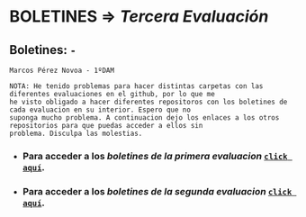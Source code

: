 # BOLETINES => _Tercera Evaluación_
## Boletines: `` - ``

`Marcos Pérez Novoa - 1ºDAM`

```
NOTA: He tenido problemas para hacer distintas carpetas con las diferentes evaluaciones en el github, por lo que me 
he visto obligado a hacer diferentes repositoros con los boletines de cada evaluacion en su interior. Espero que no 
suponga mucho problema. A continuacion dejo los enlaces a los otros repositorios para que puedas acceder a ellos sin 
problema. Disculpa las molestias.
```
- ### Para acceder a los *boletines de la primera evaluacion* [`click aquí`](https://github.com/Endermaiter/BoletinesProgramacion1Evaluacion.git).
- ### Para acceder a los *boletines de la segunda evaluacion* [`click aquí`](https://github.com/Endermaiter/BoletinesProgramacion2Evaluacion.git).

